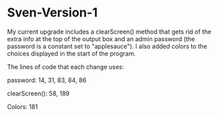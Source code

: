 # Sven-Version-1

My current upgrade includes a clearScreen() method that gets rid of the extra info at the top of the output box 
and an admin password (the password is a constant set to "applesauce"). I also added colors to the choices 
displayed in the start of the program. 

The lines of code that each change uses:

password: 14, 31, 83, 84, 86

clearScreen(): 58, 189

Colors: 181
